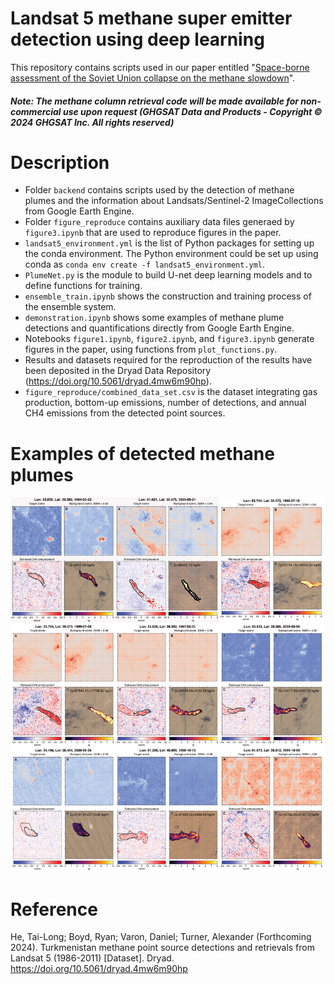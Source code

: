 # Landsat 5 methane super emitter detection using deep learning
This repository contains scripts used in our paper entitled "[Space-borne assessment of the Soviet Union collapse on the methane slowdown](https://doi.org/10.31223/X5G67G)".

##### Note: *The methane column retrieval code will be made available for non-commercial use upon request (GHGSAT Data and Products - Copyright © 2024 GHGSAT Inc. All rights reserved)*

# Description
* Folder `backend` contains scripts used by the detection of methane plumes and the information about Landsats/Sentinel-2 ImageCollections from Google Earth Engine.
* Folder `figure_reproduce` contains auxiliary data files generaed by `figure3.ipynb` that are used to reproduce figures in the paper.
* `landsat5_environment.yml` is the list of Python packages for setting up the conda environment. The Python environment could be set up using conda as `conda env create -f landsat5_environment.yml`.
* `PlumeNet.py` is the module to build U-net deep learning models and to define functions for training.
* `ensemble_train.ipynb` shows the construction and training process of the ensemble system.
* `demonstration.ipynb` shows some examples of methane plume detections and quantifications directly from Google Earth Engine.
* Notebooks `figure1.ipynb`, `figure2.ipynb`, and `figure3.ipynb` generate figures in the paper, using functions from `plot_functions.py`.
* Results and datasets required for the reproduction of the results have been deposited in the Dryad Data Repository (https://doi.org/10.5061/dryad.4mw6m90hp).
* `figure_reproduce/combined_data_set.csv` is the dataset integrating gas production, bottom-up emissions, number of detections, and annual CH4 emissions from the detected point sources.

# Examples of detected methane plumes
![](figs/examples.png)

# Reference
He, Tai-Long; Boyd, Ryan; Varon, Daniel; Turner, Alexander (Forthcoming 2024). Turkmenistan methane point source detections and retrievals from Landsat 5 (1986-2011) [Dataset]. Dryad. https://doi.org/10.5061/dryad.4mw6m90hp

